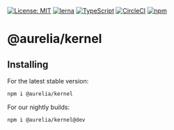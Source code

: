 [![License: MIT](https://img.shields.io/badge/License-MIT-yellow.svg)](https://opensource.org/licenses/MIT)
[![lerna](https://img.shields.io/badge/maintained%20with-lerna-cc00ff.svg)](https://lernajs.io/)
[![TypeScript](https://img.shields.io/badge/%3C%2F%3E-TypeScript-%230074c1.svg)](http://www.typescriptlang.org/)
[![CircleCI](https://circleci.com/gh/aurelia/aurelia.svg?style=shield)](https://circleci.com/gh/aurelia/aurelia)
[![npm](https://img.shields.io/npm/v/@aurelia/kernel.svg?maxAge=3600)](https://www.npmjs.com/package/@aurelia/kernel)
# @aurelia/kernel

## Installing

For the latest stable version:

```bash
npm i @aurelia/kernel
```

For our nightly builds:

```bash
npm i @aurelia/kernel@dev
```
